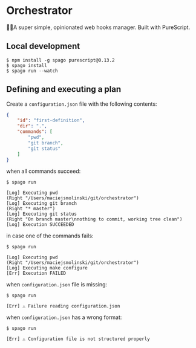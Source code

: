 # Orchestrator

🤹‍♂️A super simple, opinionated web hooks manager. Built with PureScript.

## Local development

```shell
$ npm install -g spago purescript@0.13.2
$ spago install
$ spago run --watch
```


## Defining and executing a plan

Create a `configuration.json` file with the following contents:

```json
{
    "id": "first-definition",
    "dir": ".",
    "commands": [
        "pwd",
        "git branch",
        "git status"
    ]
}
```

when all commands succeed:

```shell
$ spago run

[Log] Executing pwd
(Right "/Users/maciejsmolinski/git/orchestrator")
[Log] Executing git branch
(Right "* master")
[Log] Executing git status
(Right "On branch master\nnothing to commit, working tree clean")
[Log] Execution SUCCEEDED
```


in case one of the commands fails:

```shell
$ spago run

[Log] Executing pwd
(Right "/Users/maciejsmolinski/git/orchestrator")
[Log] Executing make configure
[Err] Execution FAILED
```

when `configuration.json` file is missing:

```shell
$ spago run

[Err] ⚠ Failure reading configuration.json
```

when `configuration.json` has a wrong format:

```shell
$ spago run

[Err] ⚠ Configuration file is not structured properly
```
